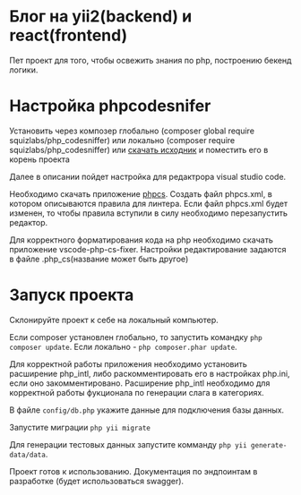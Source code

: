 # Блог на yii2(backend) и react(frontend)

Пет проект для того, чтобы освежить знания по php, построению бекенд логики.

# Настройка phpcodesnifer

Установить через композер глобально (composer global require squizlabs/php_codesniffer) или локально (composer require squizlabs/php_codesniffer) или [скачать исходник](https://cs.symfony.com/download/php-cs-fixer-v2.phar) и поместить его в корень проекта

Далее в описании пойдет настройка для редактрора visual studio code.

Необходимо скачать приложение [phpcs](https://github.com/ikappas/vscode-phpcs.git). Создать файл phpcs.xml, в котором описываются правила для линтера. Если файл phpcs.xml будет изменен, то чтобы правила вступили в силу необходимо перезапустить редактор.

Для корректного форматирования кода на php необходимо скачать приложение vscode-php-cs-fixer. Настройки редактирование задаются в файле .php_cs(название может быть другое)

# Запуск проекта

Склонируйте проект к себе на локальный компьютер.

Если composer установлен глобально, то запустить командку `php composer update`. Если локально - `php composer.phar update`.

Для корректной работы приложения необходимо установить расширение php_intl, либо раскомментировать его в настройках php.ini, если оно закомментировано. Расширение php_intl необходимо для корректной работы фукционала по генерации слага в категориях.

В файле `config/db.php` укажите данные для подключения базы данных.

Запустите миграции `php yii migrate`

Для генерации тестовых данных запустите комманду `php yii generate-data/data`.

Проект готов к использованию. Документация по эндпоинтам в разработке (будет использоваться swagger).
